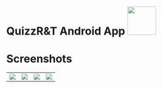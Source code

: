 # QuizzR&T Android App <img  src="https://user-images.githubusercontent.com/58745332/80386103-35b21280-88a7-11ea-9c16-0d99490c847e.png"  width=75>



# Screenshots
 <table>
      <tbody><tr>
       <td><a target="_blank" rel="noopener noreferrer" href="https://user-images.githubusercontent.com/58745332/80380760-4ca13680-88a0-11ea-908a-8644bea93b5f"><img src="https://user-images.githubusercontent.com/58745332/80380760-4ca13680-88a0-11ea-908a-8644bea93b5f.png" style="max-width:100%;"></a></td>
       <td><a target="_blank" rel="noopener noreferrer" href="https://user-images.githubusercontent.com/58745332/80381013-9558ef80-88a0-11ea-8955-092912b68ccd.png"><img src="https://user-images.githubusercontent.com/58745332/80381013-9558ef80-88a0-11ea-8955-092912b68ccd.png" style="max-width:100%;"></a></td>
       <td><a target="_blank" rel="noopener noreferrer" href="https://user-images.githubusercontent.com/58745332/80382881-24ff9d80-88a3-11ea-885c-406a5d0cdc1e.png"><img src="https://user-images.githubusercontent.com/58745332/80382881-24ff9d80-88a3-11ea-885c-406a5d0cdc1e.png" style="max-width:100%;"></a></td>
       <td><a target="_blank" rel="noopener noreferrer" href="https://user-images.githubusercontent.com/58745332/80385525-72313e80-88a6-11ea-808a-1c3949524aea.png"><img src="https://user-images.githubusercontent.com/58745332/80385525-72313e80-88a6-11ea-808a-1c3949524aea.png" style="max-width:100%;"></a></td>
      </tr>
  </tbody></table>
